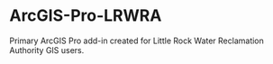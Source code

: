 # ArcGIS-Pro-LRWRA
Primary ArcGIS Pro add-in created for Little Rock Water Reclamation Authority GIS users.
